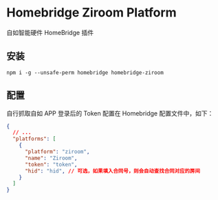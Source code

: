 # Homebridge Ziroom Platform

自如智能硬件 HomeBridge 插件

## 安装

```shell
npm i -g --unsafe-perm homebridge homebridge-ziroom
```

## 配置

自行抓取自如 APP 登录后的 Token 配置在 Homebridge 配置文件中，如下：

```json
{
  // ...
  "platforms": [
    {
      "platform": "ziroom",
      "name": "Ziroom",
      "token": "token",
      "hid": "hid", // 可选，如果填入合同号，则会自动查找合同对应的房间
    }
  ]
}
```